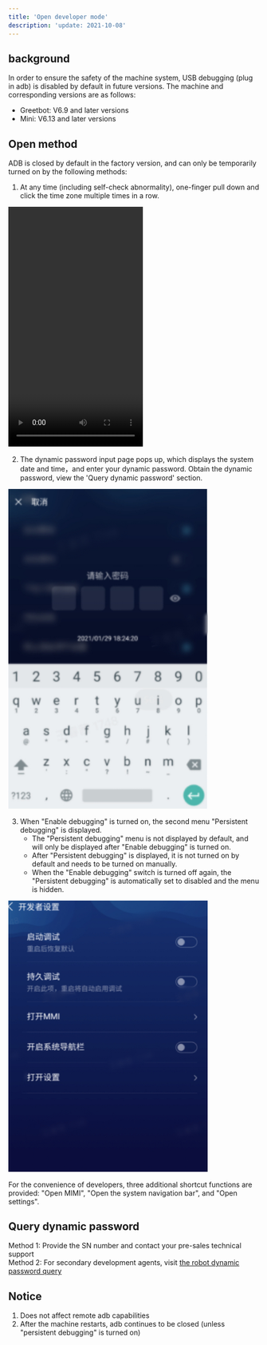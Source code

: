 ```yaml
---
title: 'Open developer mode'
description: 'update: 2021-10-08'
---
```


## background
In order to ensure the safety of the machine system, USB debugging (plug in adb) is disabled by default in future versions. The machine and corresponding versions are as follows:
* Greetbot: V6.9 and later versions
* Mini: V6.13 and later versions

## Open method
ADB is closed by default in the factory version, and can only be temporarily turned on by the following methods:

1. At any time (including self-check abnormality), one-finger pull down and click the time zone multiple times in a row.

<video width="270" height="480" controls>
      <source src="/assets/docs/kyma/master/apk-development/docs/assets/one-finger-pull-down.mp4" type="video/mp4"> 
   </video>

2. The dynamic password input page pops up, which displays the system date and time，and enter your dynamic password. Obtain the dynamic password, view the 'Query dynamic password' section.

<img src="./assets/dynamic-password.jpeg" width="400px">

3. When "Enable debugging" is turned on, the second menu "Persistent debugging" is displayed.
    * The "Persistent debugging" menu is not displayed by default, and will only be displayed after "Enable debugging" is turned on.
    * After "Persistent debugging" is displayed, it is not turned on by default and needs to be turned on manually.
    * When the "Enable debugging" switch is turned off again, the "Persistent debugging" is automatically set to disabled and the menu is hidden.
    
<img src="./assets/setting-select.jpeg" width="400px">

For the convenience of developers, three additional shortcut functions are provided: "Open MIMI", "Open the system navigation bar", and "Open settings".

## Query dynamic password
Method 1: Provide the SN number and contact your pre-sales technical support  
Method 2: For secondary development agents, visit [the robot dynamic password query](https://wp.orionstar.com/public/dynpass/)

## Notice
1. Does not affect remote adb capabilities
2. After the machine restarts, adb continues to be closed (unless "persistent debugging" is turned on)


